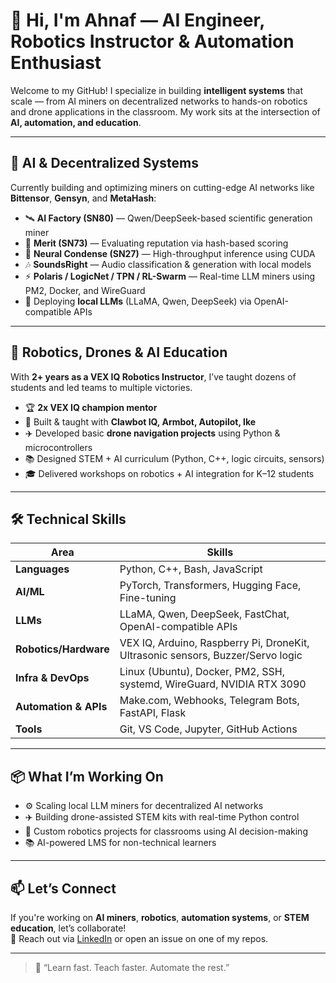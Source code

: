 # 👋 Hi, I'm Ahnaf — AI Engineer, Robotics Instructor & Automation Enthusiast

Welcome to my GitHub! I specialize in building **intelligent systems** that scale — from AI miners on decentralized networks to hands-on robotics and drone applications in the classroom. My work sits at the intersection of **AI, automation, and education**.

---

## 🧠 AI & Decentralized Systems

Currently building and optimizing miners on cutting-edge AI networks like **Bittensor**, **Gensyn**, and **MetaHash**:

- 🛰️ **AI Factory (SN80)** — Qwen/DeepSeek-based scientific generation miner
- 🔐 **Merit (SN73)** — Evaluating reputation via hash-based scoring
- 🧠 **Neural Condense (SN27)** — High-throughput inference using CUDA
- 🎶 **SoundsRight** — Audio classification & generation with local models
- ⚡ **Polaris / LogicNet / TPN / RL-Swarm** — Real-time LLM miners using PM2, Docker, and WireGuard
- 🧪 Deploying **local LLMs** (LLaMA, Qwen, DeepSeek) via OpenAI-compatible APIs

---

## 🤖 Robotics, Drones & AI Education

With **2+ years as a VEX IQ Robotics Instructor**, I’ve taught dozens of students and led teams to multiple victories.

- 🏆 **2x VEX IQ champion mentor**
- 🔧 Built & taught with **Clawbot IQ, Armbot, Autopilot, Ike**
- ✈️ Developed basic **drone navigation projects** using Python & microcontrollers
- 📚 Designed STEM + AI curriculum (Python, C++, logic circuits, sensors)
- 🎓 Delivered workshops on robotics + AI integration for K–12 students

---

## 🛠️ Technical Skills

| Area                   | Skills |
|------------------------|--------|
| **Languages**          | Python, C++, Bash, JavaScript |
| **AI/ML**              | PyTorch, Transformers, Hugging Face, Fine-tuning |
| **LLMs**               | LLaMA, Qwen, DeepSeek, FastChat, OpenAI-compatible APIs |
| **Robotics/Hardware**  | VEX IQ, Arduino, Raspberry Pi, DroneKit, Ultrasonic sensors, Buzzer/Servo logic |
| **Infra & DevOps**     | Linux (Ubuntu), Docker, PM2, SSH, systemd, WireGuard, NVIDIA RTX 3090 |
| **Automation & APIs**  | Make.com, Webhooks, Telegram Bots, FastAPI, Flask |
| **Tools**              | Git, VS Code, Jupyter, GitHub Actions |

---

## 📦 What I’m Working On

- ⚙️ Scaling local LLM miners for decentralized AI networks
- ✈️ Building drone-assisted STEM kits with real-time Python control
- 🤖 Custom robotics projects for classrooms using AI decision-making
- 📚 AI-powered LMS for non-technical learners

---

## 📫 Let’s Connect

If you're working on **AI miners**, **robotics**, **automation systems**, or **STEM education**, let’s collaborate!  
💬 Reach out via [LinkedIn](https://www.linkedin.com/) or open an issue on one of my repos.

---

> 🔁 “Learn fast. Teach faster. Automate the rest.”
